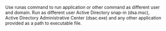 Use runas command to run application or other command as different user and domain.
Run as different user Active Directory snap-in (dsa.msc), Active Directory Administrative Center (dsac.exe) and any other application provided as a path to executable file.
